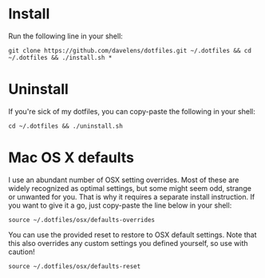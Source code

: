 # Install
Run the following line in your shell:

    git clone https://github.com/davelens/dotfiles.git ~/.dotfiles && cd ~/.dotfiles && ./install.sh *

# Uninstall
If you're sick of my dotfiles, you can copy-paste the following in your shell: 

	cd ~/.dotfiles && ./uninstall.sh

# Mac OS X defaults
I use an abundant number of OSX setting overrides. Most of these are widely recognized as optimal settings, but some might seem odd, strange or unwanted for you. That is why it requires a separate install instruction. If you want to give it a go, just copy-paste the line below in your shell:

	source ~/.dotfiles/osx/defaults-overrides

You can use the provided reset to restore to OSX default settings. Note that this also overrides any custom settings you defined yourself, so use with caution!

	source ~/.dotfiles/osx/defaults-reset
